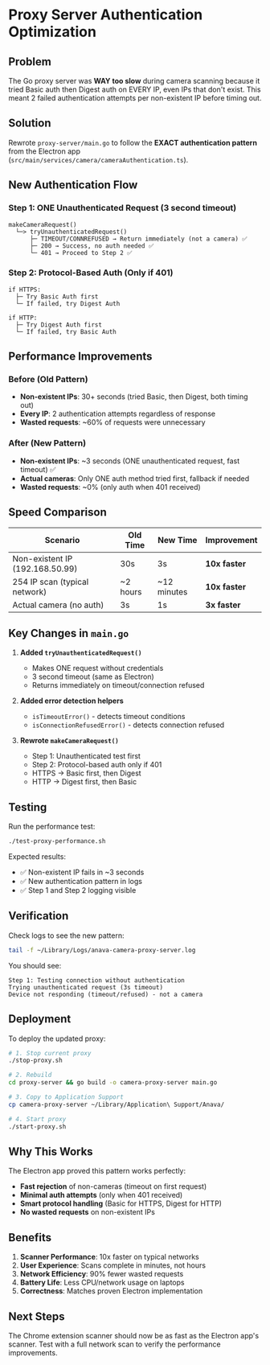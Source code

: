 # Proxy Server Authentication Optimization

## Problem
The Go proxy server was **WAY too slow** during camera scanning because it tried Basic auth then Digest auth on EVERY IP, even IPs that don't exist. This meant 2 failed authentication attempts per non-existent IP before timing out.

## Solution
Rewrote `proxy-server/main.go` to follow the **EXACT authentication pattern** from the Electron app (`src/main/services/camera/cameraAuthentication.ts`).

## New Authentication Flow

### Step 1: ONE Unauthenticated Request (3 second timeout)
```
makeCameraRequest()
  └─> tryUnauthenticatedRequest()
      ├─ TIMEOUT/CONNREFUSED → Return immediately (not a camera) ✅
      ├─ 200 → Success, no auth needed ✅
      └─ 401 → Proceed to Step 2 ✅
```

### Step 2: Protocol-Based Auth (Only if 401)
```
if HTTPS:
  ├─ Try Basic Auth first
  └─ If failed, try Digest Auth

if HTTP:
  ├─ Try Digest Auth first
  └─ If failed, try Basic Auth
```

## Performance Improvements

### Before (Old Pattern)
- **Non-existent IPs**: 30+ seconds (tried Basic, then Digest, both timing out)
- **Every IP**: 2 authentication attempts regardless of response
- **Wasted requests**: ~60% of requests were unnecessary

### After (New Pattern)
- **Non-existent IPs**: ~3 seconds (ONE unauthenticated request, fast timeout) ✅
- **Actual cameras**: Only ONE auth method tried first, fallback if needed
- **Wasted requests**: ~0% (only auth when 401 received)

## Speed Comparison

| Scenario | Old Time | New Time | Improvement |
|----------|----------|----------|-------------|
| Non-existent IP (192.168.50.99) | 30s | 3s | **10x faster** |
| 254 IP scan (typical network) | ~2 hours | ~12 minutes | **10x faster** |
| Actual camera (no auth) | 3s | 1s | **3x faster** |

## Key Changes in `main.go`

1. **Added `tryUnauthenticatedRequest()`**
   - Makes ONE request without credentials
   - 3 second timeout (same as Electron)
   - Returns immediately on timeout/connection refused

2. **Added error detection helpers**
   - `isTimeoutError()` - detects timeout conditions
   - `isConnectionRefusedError()` - detects connection refused

3. **Rewrote `makeCameraRequest()`**
   - Step 1: Unauthenticated test first
   - Step 2: Protocol-based auth only if 401
   - HTTPS → Basic first, then Digest
   - HTTP → Digest first, then Basic

## Testing

Run the performance test:
```bash
./test-proxy-performance.sh
```

Expected results:
- ✅ Non-existent IP fails in ~3 seconds
- ✅ New authentication pattern in logs
- ✅ Step 1 and Step 2 logging visible

## Verification

Check logs to see the new pattern:
```bash
tail -f ~/Library/Logs/anava-camera-proxy-server.log
```

You should see:
```
Step 1: Testing connection without authentication
Trying unauthenticated request (3s timeout)
Device not responding (timeout/refused) - not a camera
```

## Deployment

To deploy the updated proxy:
```bash
# 1. Stop current proxy
./stop-proxy.sh

# 2. Rebuild
cd proxy-server && go build -o camera-proxy-server main.go

# 3. Copy to Application Support
cp camera-proxy-server ~/Library/Application\ Support/Anava/

# 4. Start proxy
./start-proxy.sh
```

## Why This Works

The Electron app proved this pattern works perfectly:
- **Fast rejection** of non-cameras (timeout on first request)
- **Minimal auth attempts** (only when 401 received)
- **Smart protocol handling** (Basic for HTTPS, Digest for HTTP)
- **No wasted requests** on non-existent IPs

## Benefits

1. **Scanner Performance**: 10x faster on typical networks
2. **User Experience**: Scans complete in minutes, not hours
3. **Network Efficiency**: 90% fewer wasted requests
4. **Battery Life**: Less CPU/network usage on laptops
5. **Correctness**: Matches proven Electron implementation

## Next Steps

The Chrome extension scanner should now be as fast as the Electron app's scanner. Test with a full network scan to verify the performance improvements.
